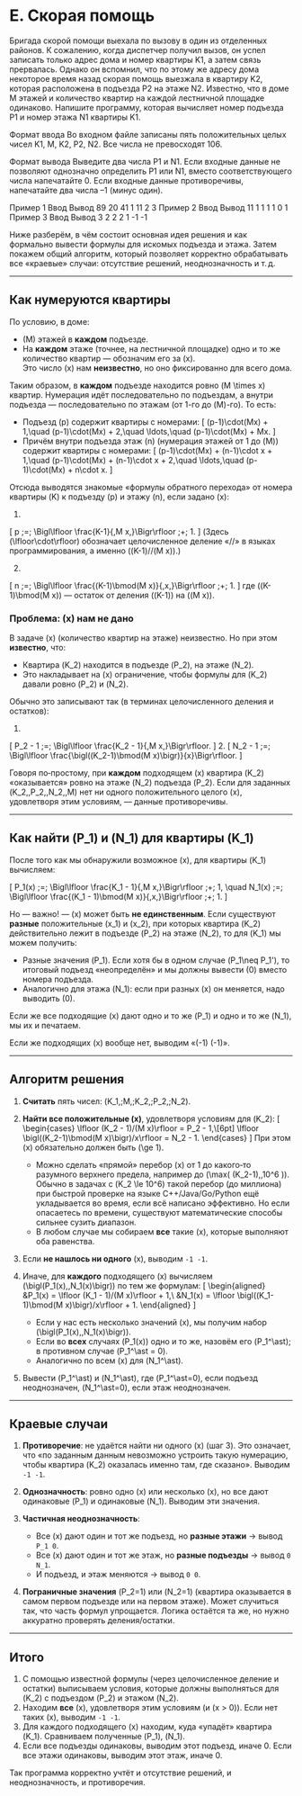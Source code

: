 # E. Скорая помощь

Бригада скорой помощи выехала по вызову в один из отделенных районов. К сожалению, когда диспетчер получил вызов, он успел записать только адрес дома и номер квартиры K1, а затем связь прервалась. Однако он вспомнил, что по этому же адресу дома некоторое время назад скорая помощь выезжала в квартиру K2, которая расположена в подъезда P2 на этаже N2. Известно, что в доме M этажей и количество квартир на каждой лестничной площадке одинаково. Напишите программу, которая вычисляет номер подъезда P1 и номер этажа N1 квартиры K1.

Формат ввода
Во входном файле записаны пять положительных целых чисел K1, M, K2, P2, N2. Все числа не превосходят 106.

Формат вывода
Выведите два числа P1 и N1. Если входные данные не позволяют однозначно определить P1 или N1, вместо соответствующего числа напечатайте 0. Если входные данные противоречивы, напечатайте два числа –1 (минус один).

Пример 1
Ввод	Вывод
89 20 41 1 11
2 3
Пример 2
Ввод	Вывод
11 1 1 1 1
0 1
Пример 3
Ввод	Вывод
3 2 2 2 1
-1 -1

Ниже разберём, в чём состоит основная идея решения и как формально вывести формулы для искомых подъезда и этажа. Затем покажем общий алгоритм, который позволяет корректно обрабатывать все «краевые» случаи: отсутствие решений, неоднозначность и т. д.

---

## Как нумеруются квартиры

По условию, в доме:
- \(M\) этажей в **каждом** подъезде.
- На **каждом** этаже (точнее, на лестничной площадке) одно и то же количество квартир — обозначим его за \(x\).  
  Это число \(x\) нам **неизвестно**, но оно фиксированно для всего дома.

Таким образом, в **каждом** подъезде находится ровно \(M \times x\) квартир. Нумерация идёт последовательно по подъездам, а внутри подъезда — последовательно по этажам (от 1-го до \(M\)-го). То есть:

- Подъезд \(p\) содержит квартиры с номерами:
  \[
  (p-1)\cdot(Mx) + 1,\quad
  (p-1)\cdot(Mx) + 2,\quad \ldots,\quad
  (p-1)\cdot(Mx) + Mx.
  \]
- Причём внутри подъезда этаж \(n\) (нумерация этажей от 1 до \(M\)) содержит квартиры с номерами:
  \[
  (p-1)\cdot(Mx) + (n-1)\cdot x + 1,\quad
  (p-1)\cdot(Mx) + (n-1)\cdot x + 2,\quad \ldots,\quad
  (p-1)\cdot(Mx) + n\cdot x.
  \]

Отсюда выводятся знакомые «формулы обратного перехода» от номера квартиры \(K\) к подъезду \(p\) и этажу \(n\), если задано \(x\):

1.
\[
p \;=\; \Bigl\lfloor \frac{K-1}{\,M x\,}\Bigr\rfloor \;+\; 1.
\]
(Здесь \(\lfloor\cdot\rfloor\) обозначает целочисленное деление «//» в языках программирования, а именно \((K-1)//(M x)\).)

2.
\[
n \;=\; \Bigl\lfloor \frac{(K-1)\bmod(M x)}{\,x\,}\Bigr\rfloor \;+\; 1.
\]
где \((K-1)\bmod(M x)\) — остаток от деления \((K-1)\) на \((M x)\).

### Проблема: \(x\) нам не дано

В задаче \(x\) (количество квартир на этаже) неизвестно. Но при этом **известно**, что:

- Квартира \(K_2\) находится в подъезде \(P_2\), на этаже \(N_2\).
- Это накладывает на \(x\) ограничение, чтобы формулы для \(K_2\) давали ровно \(P_2\) и \(N_2\).

Обычно это записывают так (в терминах целочисленного деления и остатков):

1.
\[
P_2 - 1 \;=\; \Bigl\lfloor \frac{K_2 - 1}{\,M x\,}\Bigr\rfloor.
\]
2.
\[
N_2 - 1 \;=\; \Bigl\lfloor \frac{\bigl((K_2-1)\bmod(M x)\bigr)}{x}\Bigr\rfloor.
\]

Говоря по‑простому, при **каждом** подходящем \(x\) квартира \(K_2\) «оказывается» ровно на этаже \(N_2\) подъезда \(P_2\). Если для заданных \(K_2,\,P_2,\,N_2,\,M\) нет ни одного положительного целого \(x\), удовлетворя этим условиям, — данные противоречивы.

---

## Как найти \(P_1\) и \(N_1\) для квартиры \(K_1\)

После того как мы обнаружили возможное \(x\), для квартиры \(K_1\) вычисляем:

\[
P_1(x) \;=\; \Bigl\lfloor \frac{K_1 - 1}{\,M x\,}\Bigr\rfloor \;+\; 1,
\quad
N_1(x) \;=\; \Bigl\lfloor \frac{(K_1 - 1)\bmod(M x)}{\,x\,}\Bigr\rfloor \;+\; 1.
\]

Но — важно! — \(x\) может быть **не единственным**. Если существуют **разные** положительные \(x_1\) и \(x_2\), при которых квартира \(K_2\) действительно лежит в подъезде \(P_2\) на этаже \(N_2\), то для \(K_1\) мы можем получить:

- Разные значения \(P_1\). Если хотя бы в одном случае \(P_1\neq P_1'\), то итоговый подъезд «неопределён» и мы должны вывести \(0\) вместо номера подъезда.
- Аналогично для этажа \(N_1\): если при разных \(x\) он меняется, надо выводить \(0\).

Если же все подходящие \(x\) дают одно и то же \(P_1\) и одно и то же \(N_1\), мы их и печатаем.

Если же подходящих \(x\) вообще нет, выводим «\(-1\) \(-1\)».

---

## Алгоритм решения

1. **Считать** пять чисел: \(K_1,\;M,\;K_2,\;P_2,\;N_2\).

2. **Найти все положительные \(x\)**, удовлетворя условиям для \(K_2\):
   \[
   \begin{cases}
   \lfloor (K_2 - 1)/(M x)\rfloor = P_2 - 1,\\[6pt]
   \lfloor \bigl((K_2-1)\bmod(M x)\bigr)/x\rfloor = N_2 - 1.
   \end{cases}
   \]
   При этом \(x\) обязательно должен быть \(\ge 1\).

    - Можно сделать «прямой» перебор \(x\) от 1 до какого‑то разумного верхнего предела, например до \(\max( (K_2-1),\,10^6 )\). Обычно в задачах с \(K_2 \le 10^6\) такой перебор (до миллиона) при быстрой проверке на языке C++/Java/Go/Python ещё укладывается во время, если всё написано эффективно. Но если опасаетесь по времени, существуют математические способы сильнее сузить диапазон.
    - В любом случае мы собираем **все** такие \(x\), которые выполняют оба равенства.

3. Если **не нашлось ни одного** \(x\), выводим `-1 -1`.

4. Иначе, для **каждого** подходящего \(x\) вычисляем \(\bigl(P_1(x),\,N_1(x)\bigr)\) по тем же формулам:
   \[
   \begin{aligned}
   &P_1(x) = \lfloor (K_1 - 1)/(M x)\rfloor + 1,\\
   &N_1(x) = \lfloor \bigl((K_1-1)\bmod(M x)\bigr)/x\rfloor + 1.
   \end{aligned}
   \]
    - Если у нас есть несколько значений \(x\), мы получим набор \(\bigl(P_1(x),\,N_1(x)\bigr)\).
    - Если во **всех** случаях \(P_1(x)\) одно и то же, назовём его \(P_1^\ast\); в противном случае \(P_1^\ast = 0\).
    - Аналогично по всем \(x\) для \(N_1^\ast\).

5. Вывести \(P_1^\ast\) и \(N_1^\ast\), где \(P_1^\ast=0\), если подъезд неоднозначен, \(N_1^\ast=0\), если этаж неоднозначен.

---

## Краевые случаи

1. **Противоречие**: не удаётся найти ни одного \(x\) (шаг 3). Это означает, что «по заданным данным невозможно устроить такую нумерацию, чтобы квартира \(K_2\) оказалась именно там, где сказано». Выводим `-1 -1`.

2. **Однозначность**: ровно одно \(x\) или несколько \(x\), но все дают одинаковые \(P_1\) и одинаковые \(N_1\). Выводим эти значения.

3. **Частичная неоднозначность**:
    - Все \(x\) дают один и тот же подъезд, но **разные этажи** → вывод `P_1 0`.
    - Все \(x\) дают один и тот же этаж, но **разные подъезды** → вывод `0 N_1`.
    - И подъезд, и этаж меняются → вывод `0 0`.

4. **Пограничные значения** \(P_2=1\) или \(N_2=1\) (квартира оказывается в самом первом подъезде или на первом этаже). Может случиться так, что часть формул упрощается. Логика остаётся та же, но нужно аккуратно проверять деления/остатки.

---

## Итого

1. С помощью известной формулы (через целочисленное деление и остатки) выписываем условия, которые должны выполняться для \(K_2\) с подъездом \(P_2\) и этажом \(N_2\).
2. Находим **все** \(x\), удовлетворя этим условиям (и \(x > 0\)). Если нет таких \(x\), выводим `-1 -1`.
3. Для каждого подходящего \(x\) находим, куда «упадёт» квартира \(K_1\). Сравниваем полученные \(P_1\), \(N_1\).
4. Если все подъезды одинаковы, выводим этот подъезд, иначе 0. Если все этажи одинаковы, выводим этот этаж, иначе 0.

Так программа корректно учтёт и отсутствие решений, и неоднозначность, и противоречия.